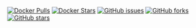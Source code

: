 [![Docker Pulls](https://img.shields.io/docker/pulls/tilerlgt/env.svg)](https://hub.docker.com/r/tilerlgt/env/)
[![Docker Stars](https://img.shields.io/docker/stars/tilerlgt/env.svg)](https://hub.docker.com/r/tilerlgt/env/)
[![GitHub issues](https://img.shields.io/github/issues/liguitong/env.svg)](https://github.com/liguitong/env/issues)
[![GitHub forks](https://img.shields.io/github/forks/liguitong/env.svg)](https://github.com/liguitong/env/network)
[![GitHub stars](https://img.shields.io/github/stars/liguitong/env.svg)](https://github.com/liguitong/env/stargazers)
